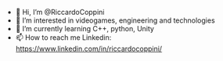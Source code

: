 - 👋 Hi, I’m @RiccardoCoppini
- 👀 I’m interested in videogames, engineering and technologies
- 🌱 I’m currently learning C++, python, Unity
- 📫 How to reach me Linkedin: https://www.linkedin.com/in/riccardocoppini/

<!---
RiccardoCoppini/RiccardoCoppini is a ✨ special ✨ repository because its `README.md` (this file) appears on your GitHub profile.
You can click the Preview link to take a look at your changes.
--->
